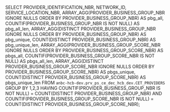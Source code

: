 SELECT
  PROVIDER_IDENTIFICATION_NBR,
  NETWORK_ID,
  SERVICE_LOCATION_NBR,
  ARRAY_AGG(PROVIDER_BUSINESS_GROUP_NBR IGNORE NULLS ORDER BY PROVIDER_BUSINESS_GROUP_NBR) AS pbg_all,
  COUNTIF(PROVIDER_BUSINESS_GROUP_NBR IS NOT NULL) AS pbg_all_len,
  ARRAY_AGG(DISTINCT PROVIDER_BUSINESS_GROUP_NBR IGNORE NULLS ORDER BY PROVIDER_BUSINESS_GROUP_NBR) AS pbg_unique,
  COUNT(DISTINCT PROVIDER_BUSINESS_GROUP_NBR) AS pbg_unique_len,
  ARRAY_AGG(PROVIDER_BUSINESS_GROUP_SCORE_NBR IGNORE NULLS ORDER BY PROVIDER_BUSINESS_GROUP_SCORE_NBR) AS pbgs_all,
  COUNTIF(PROVIDER_BUSINESS_GROUP_SCORE_NBR IS NOT NULL) AS pbgs_all_len,
  ARRAY_AGG(DISTINCT PROVIDER_BUSINESS_GROUP_SCORE_NBR IGNORE NULLS ORDER BY PROVIDER_BUSINESS_GROUP_SCORE_NBR) AS pbgs_unique,
  COUNT(DISTINCT PROVIDER_BUSINESS_GROUP_SCORE_NBR) AS pbgs_unique_len
FROM `anbc-hcb-dev.prv_ps_ce_dec_hcb_dev.CET_PROVIDERS`
GROUP BY 1,2,3
HAVING
  COUNTIF(PROVIDER_BUSINESS_GROUP_NBR IS NOT NULL) = COUNT(DISTINCT PROVIDER_BUSINESS_GROUP_NBR)
  AND
  COUNTIF(PROVIDER_BUSINESS_GROUP_SCORE_NBR IS NOT NULL) = COUNT(DISTINCT PROVIDER_BUSINESS_GROUP_SCORE_NBR);
